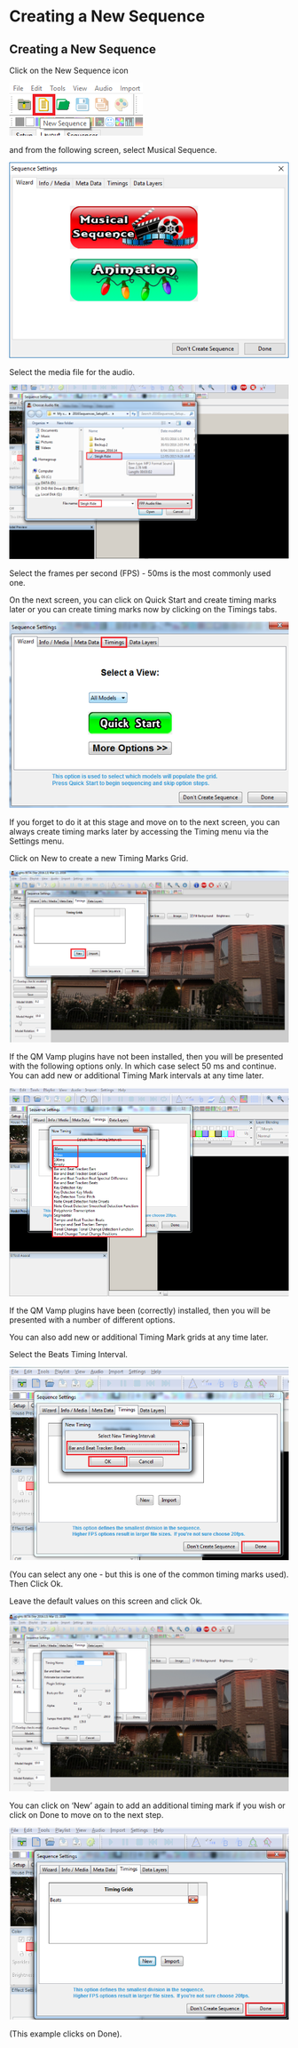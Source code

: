 # Creating a New Sequence

## Creating a New Sequence

Click on the New Sequence icon

![](<../../../.gitbook/assets/image (314).png>)

and from the following screen, select Musical Sequence.

![](<../../../.gitbook/assets/image (424).png>)

Select the media file for the audio.

![](../../../.gitbook/assets/base64ea12587e51658d98.png)

Select the frames per second (FPS) - 50ms is the most commonly used one.

On the next screen, you can click on Quick Start and create timing marks later or you can create timing marks now by clicking on the Timings tabs.

![](../../../.gitbook/assets/base6476d0189b3f41fe0f.png)

If you forget to do it at this stage and move on to the next screen, you can always create timing marks later by accessing the Timing menu via the Settings menu.

Click on New to create a new Timing Marks Grid.

![](../../../.gitbook/assets/base64fe971ae8139e3769.png)

If the QM Vamp plugins have not been installed, then you will be presented with the following options only. In which case select 50 ms and continue. You can add new or additional Timing Mark intervals at any time later.

![](../../../.gitbook/assets/base64ebd7c3c2dcdcc6ae.png)

If the QM Vamp plugins have been (correctly) installed, then you will be presented with a number of different options.

You can also add new or additional Timing Mark grids at any time later.

Select the Beats Timing Interval.

![](../../../.gitbook/assets/base644a532fad164e5f7f.png)

(You can select any one - but this is one of the common timing marks used). Then Click Ok.

Leave the default values on this screen and click Ok.

![](../../../.gitbook/assets/base6440a90640315249d5.png)

You can click on ‘New’ again to add an additional timing mark if you wish or click on Done to move on to the next step.

![](../../../.gitbook/assets/base641fa797255ee8e60f.png)

(This example clicks on Done).
